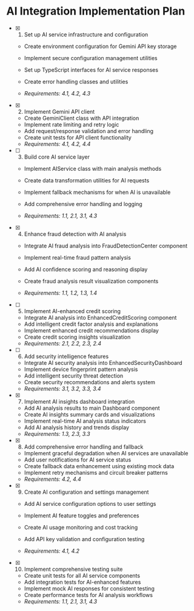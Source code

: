 # AI Integration Implementation Plan

- [x] 1. Set up AI service infrastructure and configuration

  - Create environment configuration for Gemini API key storage
  - Implement secure configuration management utilities
  - Set up TypeScript interfaces for AI service responses
  - Create error handling classes and utilities

  - _Requirements: 4.1, 4.2, 4.3_

- [x] 2. Implement Gemini API client

  - Create GeminiClient class with API integration
  - Implement rate limiting and retry logic
  - Add request/response validation and error handling
  - Create unit tests for API client functionality
  - _Requirements: 4.1, 4.2, 4.4_

- [ ] 3. Build core AI service layer

  - Implement AIService class with main analysis methods
  - Create data transformation utilities for AI requests
  - Implement fallback mechanisms for when AI is unavailable

  - Add comprehensive error handling and logging
  - _Requirements: 1.1, 2.1, 3.1, 4.3_

- [x] 4. Enhance fraud detection with AI analysis

  - Integrate AI fraud analysis into FraudDetectionCenter component
  - Implement real-time fraud pattern analysis
  - Add AI confidence scoring and reasoning display
  - Create fraud analysis result visualization components

  - _Requirements: 1.1, 1.2, 1.3, 1.4_

- [ ] 5. Implement AI-enhanced credit scoring

  - Integrate AI analysis into EnhancedCreditScoring component
  - Add intelligent credit factor analysis and explanations
  - Implement enhanced credit recommendations display
  - Create credit scoring insights visualization
  - _Requirements: 2.1, 2.2, 2.3, 2.4_

- [ ] 6. Add security intelligence features

  - Integrate AI security analysis into EnhancedSecurityDashboard
  - Implement device fingerprint pattern analysis
  - Add intelligent security threat detection
  - Create security recommendations and alerts system
  - _Requirements: 3.1, 3.2, 3.3, 3.4_

- [x] 7. Implement AI insights dashboard integration

  - Add AI analysis results to main Dashboard component
  - Create AI insights summary cards and visualizations
  - Implement real-time AI analysis status indicators
  - Add AI analysis history and trends display
  - _Requirements: 1.3, 2.3, 3.3_

- [x] 8. Add comprehensive error handling and fallback

  - Implement graceful degradation when AI services are unavailable
  - Add user notifications for AI service status
  - Create fallback data enhancement using existing mock data
  - Implement retry mechanisms and circuit breaker patterns
  - _Requirements: 4.2, 4.4_

- [x] 9. Create AI configuration and settings management

  - Add AI service configuration options to user settings
  - Implement AI feature toggles and preferences

  - Create AI usage monitoring and cost tracking
  - Add API key validation and configuration testing
  - _Requirements: 4.1, 4.2_

- [x] 10. Implement comprehensive testing suite

  - Create unit tests for all AI service components
  - Add integration tests for AI-enhanced features
  - Implement mock AI responses for consistent testing
  - Create performance tests for AI analysis workflows
  - _Requirements: 1.1, 2.1, 3.1, 4.3_
